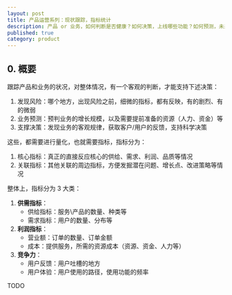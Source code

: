 ```yaml
---
layout: post
title: 产品运营系列：现状跟踪，指标统计
description: 产品 or 业务，如何判断是否健康？如何决策，上线哪些功能？如何预测，未来的流量和营收，提前进行相关的准备？这些都依赖于指标，以此客观的反映现状，同时，支持科学的决策和预估
published: true
category: product
---
```


## 0. 概要

跟踪产品和业务的状况，对整体情况，有一个客观的判断，才能支持下述决策：

1. 发现风险：哪个地方，出现风险之前，细微的指标，都有反映，有的剧烈、有的微弱
2. 业务预测：预判业务的增长规模，以及需要提前准备的资源（人力、资金）等
3. 支撑决策：发现业务的客观规律，获取客户/用户的反馈，支持科学决策

这些，都需要进行量化，也就需要指标，指标分为：

1. 核心指标：真正的直接反应核心的供给、需求、利润、品质等情况
2. 关联指标：其他关联的周边指标，方便发掘潜在问题、增长点、改进策略等情况

整体上，指标分为 3 大类：

1. **供需指标**：
	* 供给指标：服务\产品的数量、种类等
	* 需求指标：用户的数量、分布等
2. **利润指标**：
	* 营业额：订单的数量、订单金额
	* 成本：提供服务，所需的资源成本（资源、资金、人力等）
3. **竞争力**：
	* 用户反馈：用户吐槽的地方
	* 用户体验：用户使用的路径，使用功能的频率

TODO













[NingG]:    http://ningg.github.com  "NingG"










